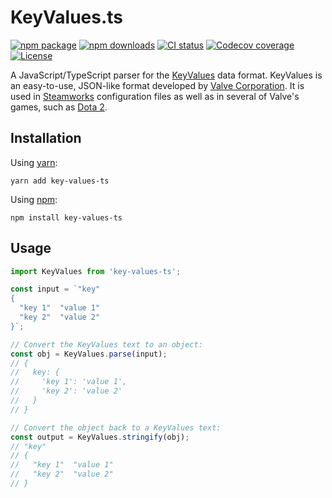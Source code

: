 # KeyValues.ts <!-- omit in toc -->
[![npm package](https://img.shields.io/npm/v/key-values-ts)](https://www.npmjs.com/package/key-values-ts)
[![npm downloads](https://img.shields.io/npm/dt/key-values-ts)](https://www.npmjs.com/package/key-values-ts)
[![CI status](https://img.shields.io/github/workflow/status/key-values/key-values-ts/ci?label=style%2Fbuild%2Ftest)](https://github.com/key-values/key-values-ts/actions?query=workflow%3Aci)
[![Codecov coverage](https://img.shields.io/codecov/c/github/key-values/key-values-ts)](https://codecov.io/gh/key-values/key-values-ts)
[![License](https://img.shields.io/github/license/key-values/key-values-ts)](https://github.com/key-values/key-values-ts/blob/master/LICENSE)

A JavaScript/TypeScript parser for the [KeyValues](https://developer.valvesoftware.com/wiki/KeyValues_class) data format. KeyValues is an easy-to-use, JSON-like format developed by [Valve Corporation](https://www.valvesoftware.com/en/). It is used in [Steamworks](https://partner.steamgames.com/doc/home) configuration files as well as in several of Valve's games, such as [Dota 2](https://blog.dota2.com).

## Installation

Using [yarn](https://yarnpkg.com/):
```
yarn add key-values-ts
```

Using [npm](https://www.npmjs.com/):
```
npm install key-values-ts
```

## Usage

```typescript
import KeyValues from 'key-values-ts';

const input = `"key"
{
  "key 1"  "value 1"
  "key 2"  "value 2"
}`;

// Convert the KeyValues text to an object:
const obj = KeyValues.parse(input);
// {
//   key: {
//     'key 1': 'value 1',
//     'key 2': 'value 2'
//   }
// }

// Convert the object back to a KeyValues text:
const output = KeyValues.stringify(obj);
// "key"
// {
//   "key 1"  "value 1"
//   "key 2"  "value 2"
// }
```
